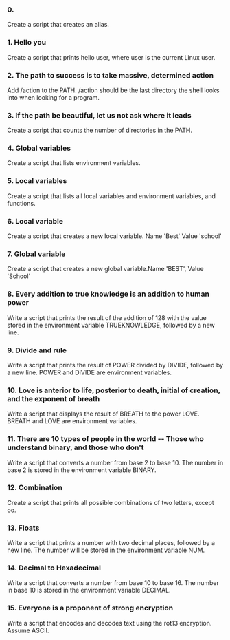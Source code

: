 ### 0. <o>
Create a script that creates an alias.

### 1. Hello you
Create a script that prints hello user, where user is the current Linux user.

### 2. The path to success is to take massive, determined action
Add /action to the PATH. /action should be the last directory the shell looks into when looking for a program.

### 3. If the path be beautiful, let us not ask where it leads
Create a script that counts the number of directories in the PATH.

### 4. Global variables
Create a script that lists environment variables.

### 5. Local variables
Create a script that lists all local variables and environment variables, and functions.

### 6. Local variable
Create a script that creates a new local variable. Name 'Best' Value 'school'

### 7. Global variable
Create a script that creates a new global variable.Name 'BEST', Value 'School'

### 8. Every addition to true knowledge is an addition to human power
Write a script that prints the result of the addition of 128 with the value stored in the environment variable TRUEKNOWLEDGE, followed by a new line.

### 9. Divide and rule
Write a script that prints the result of POWER divided by DIVIDE, followed by a new line. POWER and DIVIDE are environment variables.

### 10. Love is anterior to life, posterior to death, initial of creation, and the exponent of breath
Write a script that displays the result of BREATH to the power LOVE. BREATH and LOVE are environment variables.

### 11. There are 10 types of people in the world -- Those who understand binary, and those who don't
Write a script that converts a number from base 2 to base 10. The number in base 2 is stored in the environment variable BINARY.

### 12. Combination
Create a script that prints all possible combinations of two letters, except oo.

### 13. Floats
Write a script that prints a number with two decimal places, followed by a new line. The number will be stored in the environment variable NUM.

### 14. Decimal to Hexadecimal
Write a script that converts a number from base 10 to base 16. The number in base 10 is stored in the environment variable DECIMAL.

### 15. Everyone is a proponent of strong encryption
Write a script that encodes and decodes text using the rot13 encryption. Assume ASCII.
